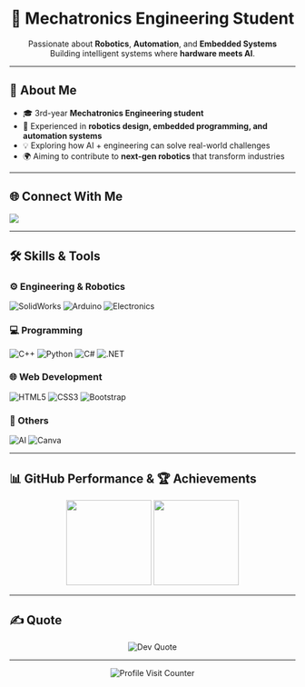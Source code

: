 

<h1 align="center">🤖 Mechatronics Engineering Student</h1>
<p align="center">
  Passionate about <b>Robotics</b>, <b>Automation</b>, and <b>Embedded Systems</b><br>
  Building intelligent systems where <b>hardware meets AI</b>.
</p>

---

## 🚀 About Me
- 🎓 3rd-year **Mechatronics Engineering student**  
- 🔧 Experienced in **robotics design, embedded programming, and automation systems**  
- 💡 Exploring how AI + engineering can solve real-world challenges  
- 🌍 Aiming to contribute to **next-gen robotics** that transform industries

---

## 🌐 Connect With Me
<p align="left">
  <a href="https://x.com/Eng_Kambe" target="_blank">
    <img src="https://img.shields.io/badge/X-000000?style=for-the-badge&logo=x&logoColor=white"/>
  </a>
</p>

---

## 🛠️ Skills & Tools

### ⚙️ Engineering & Robotics
![SolidWorks](https://img.shields.io/badge/SolidWorks-E52E27?style=for-the-badge&logo=solidworks&logoColor=white)
![Arduino](https://img.shields.io/badge/Arduino-00979D?style=for-the-badge&logo=arduino&logoColor=white)
![Electronics](https://img.shields.io/badge/Electronics-0077CC?style=for-the-badge&logo=microchip&logoColor=white)

### 💻 Programming
![C++](https://img.shields.io/badge/C++-000000?style=for-the-badge&logo=cplusplus&logoColor=white)
![Python](https://img.shields.io/badge/Python-000000?style=for-the-badge&logo=python&logoColor=white)
![C#](https://img.shields.io/badge/C%23-000000?style=for-the-badge&logo=csharp&logoColor=white)
![.NET](https://img.shields.io/badge/.NET-000000?style=for-the-badge&logo=dotnet&logoColor=white)

### 🌐 Web Development
![HTML5](https://img.shields.io/badge/HTML5-000000?style=for-the-badge&logo=html5&logoColor=white)
![CSS3](https://img.shields.io/badge/CSS3-000000?style=for-the-badge&logo=css3&logoColor=white)
![Bootstrap](https://img.shields.io/badge/Bootstrap-000000?style=for-the-badge&logo=bootstrap&logoColor=white)

### 🎨 Others
![AI](https://img.shields.io/badge/AI-000000?style=for-the-badge&logo=openai&logoColor=white)
![Canva](https://img.shields.io/badge/Canva-000000?style=for-the-badge&logo=canva&logoColor=white)

---

## 📊 GitHub Performance & 🏆 Achievements

<p align="center">
  <img src="https://github-readme-stats.vercel.app/api/top-langs/?username=ABDULRAHMAN-ALSAADI&layout=compact&theme=transparent&hide_border=true&title_color=000000&text_color=000000" height="150"/>
  <img src="https://github-profile-trophy.vercel.app/?username=ABDULRAHMAN-ALSAADI&theme=flat&no-frame=true&margin-w=10&row=1&column=6&title=Commit,Stars,Followers,Repositories,Issues,PullRequest" height="150"/>
</p>

---

## ✍️ Quote
<p align="center">
  <img src="https://quotes-github-readme.vercel.app/api?type=horizontal&theme=light" alt="Dev Quote"/>
</p>

---

<p align="center">
  <img src="https://visitcount.itsvg.in/api?id=ABDULRAHMAN-ALSAADI&icon=5&color=12" alt="Profile Visit Counter"/>
</p>
